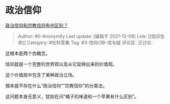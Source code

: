 # 政治信仰
[政治信仰和宗教信仰有何区别？](https://www.zhihu.com/question/20998270/answer/1067107002)

> Author: #0-Anonymity
> Last update: [编辑于 2021-12-08]
> Link: [[信仰生命]]
> Category: #社科答集
> Tag: #3-信仰/3B-信与疑
> 评论区:
> 泛讨论:

这根本是两个伪概念。

信仰就是一个完整的世界观以及从它延伸出来的价值观。

这个价值观中包含了某种政治立场。

根本就不存在什么“政治信仰”“宗教信仰”的分类法。

这问题本身无意义，犹如在问“橘子的味道和一个苹果有什么区别”。
